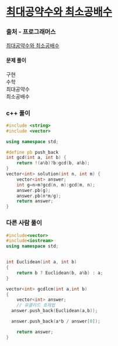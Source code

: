 # [최대공약수와 최소공배수](https://school.programmers.co.kr/learn/courses/30/lessons/12940)

### 출처 - 프로그래머스
[최대공약수와 최소공배수](https://school.programmers.co.kr/learn/courses/30/lessons/12940)

#### 문제 풀이
구현  
수학  
최대공약수  
최소공배수

### c++ 풀이
```c++
#include <string>
#include <vector>

using namespace std;

#define pb push_back
int gcd(int a, int b) {
    return !(a%b)?b:gcd(b, a%b);
}
vector<int> solution(int n, int m) {
    vector<int> answer;
    int g=n>m?gcd(n, m):gcd(m, n);
    answer.pb(g);
    answer.pb(n*m/g);
    return answer;
}
```

### 다른 사람 풀이
```c++
#include<vector>
#include<iostream>
using namespace std;


int Euclidean(int a, int b)
{
    return b ? Euclidean(b, a%b) : a;
}

vector<int> gcdlcm(int a,int b)
{
    vector<int> answer;
    // 유클리드 호제법
  answer.push_back(Euclidean(a,b));

  answer.push_back(a*b / answer[0]);

    return answer;
}
```